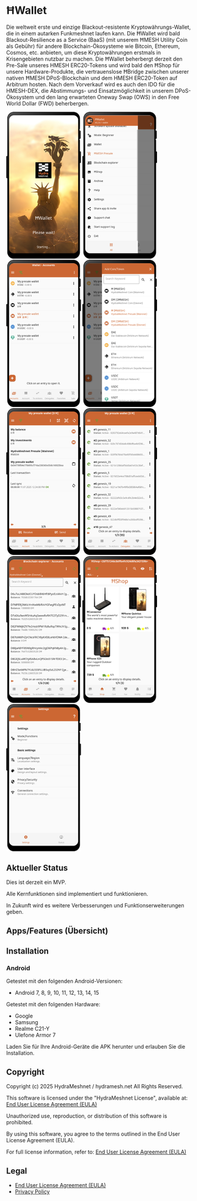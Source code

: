# ĦWallet

Die weltweit erste und einzige Blackout-resistente Kryptowährungs-Wallet, die in einem autarken Funkmeshnet laufen kann. Die ĦWallet wird bald Blackout-Resilience as a Service (BaaS) (mit unserem ĦMESH Utility Coin als Gebühr) für andere Blockchain-Ökosysteme wie Bitcoin, Ethereum, Cosmos, etc. anbieten, um diese Kryptowährungen erstmals in Krisengebieten nutzbar zu machen. Die ĦWallet beherbergt derzeit den Pre-Sale unseres HMESH ERC20-Tokens und wird bald den ĦShop für unsere Hardware-Produkte, die vertrauenslose ĦBridge zwischen unserer nativen ĦMESH DPoS-Blockchain und dem HMESH ERC20-Token auf Arbitrum hosten. Nach dem Vorverkauf wird es auch den IDO für die HMESH-DEX, die Abstimmungs- und Einsatzmöglichkeit in unserem DPoS-Ökosystem und den lang erwarteten Oneway Swap (OWS) in den Free World Dollar (FWD) beherbergen.

<img src="docs/screenshots/screen_01.png" width="200px"> <img src="docs/screenshots/screen_02.png" width="200px"> <img src="docs/screenshots/screen_03.png" width="200px">
<img src="docs/screenshots/screen_04.png" width="200px"> <img src="docs/screenshots/screen_05.png" width="200px"> <img src="docs/screenshots/screen_06.png" width="200px">
<img src="docs/screenshots/screen_07.png" width="200px"> <img src="docs/screenshots/screen_08.png" width="200px"> <img src="docs/screenshots/screen_09.png" width="200px">


## Aktueller Status
Dies ist derzeit ein MVP.

Alle Kernfunktionen sind implementiert und funktionieren.

In Zukunft wird es weitere Verbesserungen und Funktionserweiterungen geben.


## Apps/Features (Übersicht)


## Installation

### Android
Getestet mit den folgenden Android-Versionen:
- Android 7, 8, 9, 10, 11, 12, 13, 14, 15

Getestet mit den folgenden Hardware:
- Google
- Samsung
- Realme C21-Y
- Ulefone Armor 7

Laden Sie für Ihre Android-Geräte die APK herunter und erlauben Sie die Installation.


## Copyright

Copyright (c) 2025 HydraMeshnet / hydramesh.net
All Rights Reserved.

This software is licensed under the "HydraMeshnet License", available at:
[End User License Agreement (EULA)](./EULA.md)

Unauthorized use, reproduction, or distribution of this software is prohibited.

By using this software, you agree to the terms outlined in the End User License Agreement (EULA).

For full license information, refer to: [End User License Agreement (EULA)](./EULA.md)


## Legal

- [End User License Agreement (EULA)](./EULA.md)
- [Privacy Policy](./PRIVACY.md)
